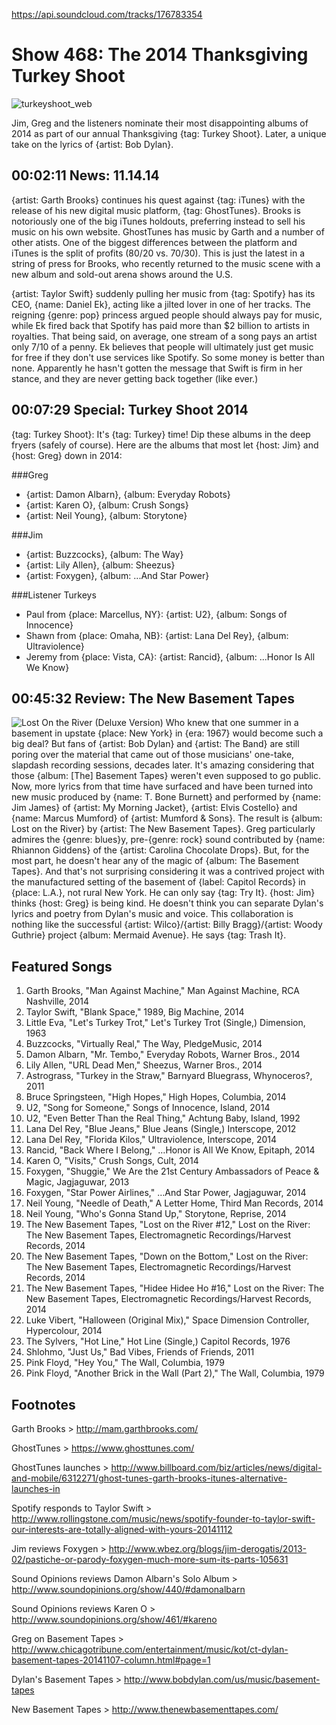 

https://api.soundcloud.com/tracks/176783354

# Show 468: The 2014 Thanksgiving Turkey Shoot 
![turkeyshoot_web](http://static.soundopinions.org/images/2014/turkeyshoot_web.jpg)

Jim, Greg and the listeners nominate their most disappointing albums of 2014 as part of our annual Thanksgiving {tag: Turkey Shoot}. Later, a unique take on the lyrics of {artist: Bob Dylan}. 


## 00:02:11 News: 11.14.14
{artist: Garth Brooks} continues his quest against {tag: iTunes} with the release of his new digital music platform, {tag: GhostTunes}. Brooks is notoriously one of the big iTunes holdouts, preferring instead to sell his music on his own website. GhostTunes has music by Garth and a number of other atists. One of the biggest differences between the platform and iTunes is the split of profits (80/20 vs. 70/30). This is just the latest in a string of press for Brooks, who recently returned to the music scene with a new album and sold-out arena shows around the U.S. 

{artist: Taylor Swift} suddenly pulling her music from {tag: Spotify} has its CEO, {name: Daniel Ek}, acting like a jilted lover in one of her tracks. The reigning {genre: pop} princess argued people should always pay for music, while Ek fired back that Spotify has paid more than $2 billion to artists in royalties. That being said, on average, one stream of a song pays an artist only 7/10 of a penny. Ek believes that people will ultimately just get music for free if they don't use services like Spotify. So some money is better than none. Apparently he hasn't gotten the message that Swift is firm in her stance, and they are never getting back together (like ever.)


## 00:07:29 Special: Turkey Shoot 2014
{tag: Turkey Shoot}: It's {tag: Turkey} time! Dip these albums in the deep fryers (safely of course). Here are the albums that most let {host: Jim} and {host: Greg} down in 2014:

###Greg 
- {artist: Damon Albarn}, {album: Everyday Robots}
- {artist: Karen O}, {album: Crush Songs}
- {artist: Neil Young}, {album: Storytone}

###Jim	
- {artist: Buzzcocks}, {album: The Way}
- {artist: Lily Allen}, {album: Sheezus}
- {artist: Foxygen}, {album: ...And Star Power}
	
###Listener Turkeys
- Paul from {place: Marcellus, NY}: {artist: U2}, {album: Songs of Innocence}
- Shawn from {place: Omaha, NB}: {artist: Lana Del Rey}, {album: Ultraviolence}
- Jeremy from {place: Vista, CA}: {artist: Rancid}, {album: ...Honor Is All We Know}


## 00:45:32 Review: The New Basement Tapes
![Lost On the River (Deluxe Version)](http://is1.mzstatic.com/image/thumb/Music4/v4/fd/94/5c/fd945cc1-8d46-2d2e-5ecb-fc0e2c7d0489/source/600x600bb.jpg "906927303/906932930")
Who knew that one summer in a basement in upstate {place: New York} in {era: 1967} would become such a big deal? But fans of {artist: Bob Dylan} and {artist: The Band} are still poring over the material that came out of those musicians' one-take, slapdash recording sessions, decades later. It's amazing considering that those {album: [The] Basement Tapes} weren't even supposed to go public. Now, more lyrics from that time have surfaced and have been turned into new music produced by {name: T. Bone Burnett} and performed by {name: Jim James} of {artist: My Morning Jacket}, {artist: Elvis Costello} and {name: Marcus Mumford} of {artist: Mumford & Sons}. The result is {album: Lost on the River} by {artist: The New Basement Tapes}. Greg particularly admires the {genre: blues}y, pre-{genre: rock} sound contributed by {name: Rhiannon Giddens} of the {artist: Carolina Chocolate Drops}. But, for the most part, he doesn't hear any of the magic of {album: The Basement Tapes}. And that's not surprising considering it was a contrived project with the manufactured setting of the basement of {label: Capitol Records} in {place: L.A.}, not rural New York. He can only say {tag: Try It}. {host: Jim} thinks {host: Greg} is being kind. He doesn't think you can separate Dylan's lyrics and poetry from Dylan's music and voice. This collaboration is nothing like the successful {artist: Wilco}/{artist: Billy Bragg}/{artist: Woody Guthrie} project {album: Mermaid Avenue}. He says {tag: Trash It}.


## Featured Songs

1. Garth Brooks, "Man Against Machine," Man Against Machine, RCA Nashville, 2014 
1. Taylor Swift, "Blank Space," 1989, Big Machine, 2014 
1. Little Eva, "Let's Turkey Trot," Let's Turkey Trot (Single,) Dimension, 1963 
1. Buzzcocks, "Virtually Real," The Way, PledgeMusic, 2014 
1. Damon Albarn, "Mr. Tembo," Everyday Robots, Warner Bros., 2014 
1. Lily Allen, "URL Dead Men," Sheezus, Warner Bros., 2014 
1. Astrograss, "Turkey in the Straw," Barnyard Bluegrass, Whynoceros?, 2011 
1. Bruce Springsteen, "High Hopes," High Hopes, Columbia, 2014 
1. U2, "Song for Someone," Songs of Innocence, Island, 2014 
1. U2, "Even Better Than the Real Thing," Achtung Baby, Island, 1992 
1. Lana Del Rey, "Blue Jeans," Blue Jeans (Single,) Interscope, 2012 
1. Lana Del Rey, "Florida Kilos," Ultraviolence, Interscope, 2014 
1. Rancid, "Back Where I Belong," …Honor is All We Know, Epitaph, 2014 
1. Karen O, "Visits," Crush Songs, Cult, 2014 
1. Foxygen, "Shuggie," We Are the 21st Century Ambassadors of Peace & Magic, Jagjaguwar, 2013 
1. Foxygen, "Star Power Airlines," …And Star Power, Jagjaguwar, 2014 
1. Neil Young, "Needle of Death," A Letter Home, Third Man Records, 2014 
1. Neil Young, "Who's Gonna Stand Up," Storytone, Reprise, 2014 
1. The New Basement Tapes, "Lost on the River #12," Lost on the River: The New Basement Tapes, Electromagnetic Recordings/Harvest Records, 2014 
1. The New Basement Tapes, "Down on the Bottom," Lost on the River: The New Basement Tapes, Electromagnetic Recordings/Harvest Records, 2014 
1. The New Basement Tapes, "Hidee Hidee Ho #16," Lost on the River: The New Basement Tapes, Electromagnetic Recordings/Harvest Records, 2014 
1. Luke Vibert, "Halloween (Original Mix)," Space Dimension Controller, Hypercolour, 2014 
1. The Sylvers, "Hot Line," Hot Line (Single,) Capitol Records, 1976 
1. Shlohmo, "Just Us," Bad Vibes, Friends of Friends, 2011 
1. Pink Floyd, "Hey You," The Wall, Columbia, 1979 
1. Pink Floyd, "Another Brick in the Wall (Part 2)," The Wall, Columbia, 1979 


## Footnotes

Garth Brooks > http://mam.garthbrooks.com/

GhostTunes > https://www.ghosttunes.com/

GhostTunes launches > http://www.billboard.com/biz/articles/news/digital-and-mobile/6312271/ghost-tunes-garth-brooks-itunes-alternative-launches-in

Spotify responds to Taylor Swift > http://www.rollingstone.com/music/news/spotify-founder-to-taylor-swift-our-interests-are-totally-aligned-with-yours-20141112

Jim reviews Foxygen > http://www.wbez.org/blogs/jim-derogatis/2013-02/pastiche-or-parody-foxygen-much-more-sum-its-parts-105631

Sound Opinions reviews Damon Albarn's Solo Album > http://www.soundopinions.org/show/440/#damonalbarn

Sound Opinions reviews Karen O > http://www.soundopinions.org/show/461/#kareno

Greg on Basement Tapes > http://www.chicagotribune.com/entertainment/music/kot/ct-dylan-basement-tapes-20141107-column.html#page=1

Dylan's Basement Tapes > http://www.bobdylan.com/us/music/basement-tapes

New Basement Tapes > http://www.thenewbasementtapes.com/